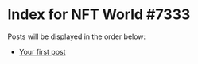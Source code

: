 # Index for NFT World #7333
Posts will be displayed in the order below:

- [Your first post](./001-first.md)

